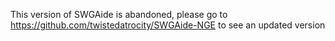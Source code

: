 This version of SWGAide is abandoned, please go to https://github.com/twistedatrocity/SWGAide-NGE to see an updated version
